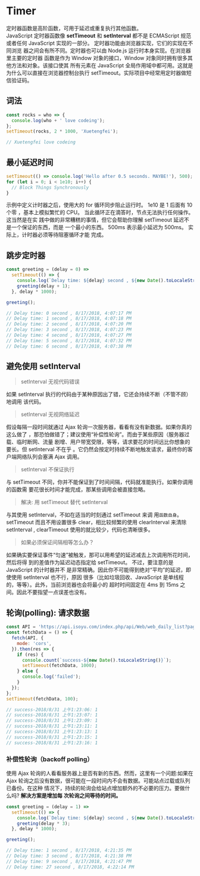 # Timer

定时器函数是高阶函数，可用于延迟或重复执行其他函数。  
JavaScript 定时器函数像 **setTimeout** 和 **setInterval** 都不是 ECMAScript 规范
或者任何 JavaScript 实现的一部分。 定时器功能由浏览器实现，它们的实现在不同浏览
器之间会有所不同。定时器也可以由 Node.js 运行时本身实现。在浏览器里主要的定时器
函数是作为 Window 对象的接口，Window 对象同时拥有很多其他方法和对象。该接口使其
所有元素在 JavaScript 全局作用域中都可用。这就是为什么可以直接在浏览器控制台执行
setTimeout。实际项目中经常用定时器做短信验证码。

## 词法

```javascript
const rocks = who => {
  console.log(who + ' love codeing');
};
setTimeout(rocks, 2 * 1000, 'Xuetengfei');

// Xuetengfei love codeing
```

## 最小延迟时间

```javascript
setTimeout(() => console.log('Hello after 0.5 seconds. MAYBE!'), 500);
for (let i = 0; i < 1e10; i++) {
  // Block Things Synchronously
}
```

示例中定义计时器之后，使用大的 for 循环同步阻止运行时。 1e10 是 1 后面有 10 个零
，基本上模拟繁忙的 CPU。 当此循环正在滴答时，节点无法执行任何操作。这当然是在实
践中做的非常糟糕的事情，但它会帮助你理解 setTimeout 延迟不是一个保证的东西，而是
一个最小的东西。 500ms 表示最小延迟为 500ms。 实际上，计时器必须等待阻塞循环才能
完成。

## 跳步定时器

```javascript
const greeting = (delay = 0) =>
  setTimeout(() => {
    console.log(`Delay time: ${delay} second , ${new Date().toLocaleString()}`);
    greeting(delay + 1);
  }, delay * 1000);

greeting();

// Delay time: 0 second , 8/17/2018, 4:07:17 PM
// Delay time: 1 second , 8/17/2018, 4:07:18 PM
// Delay time: 2 second , 8/17/2018, 4:07:20 PM
// Delay time: 3 second , 8/17/2018, 4:07:23 PM
// Delay time: 4 second , 8/17/2018, 4:07:27 PM
// Delay time: 5 second , 8/17/2018, 4:07:32 PM
// Delay time: 6 second , 8/17/2018, 4:07:38 PM
```

## 避免使用 setInterval

> setInterval 无视代码错误

如果 setInterval 执行的代码由于某种原因出了错，它还会持续不断（不管不顾）地调用
该代码。

> setInterval 无视网络延迟

假设每隔一段时间就通过 Ajax 轮询一次服务器，看看有没有新数据。如果你真的这么做了
，那恐怕做错了；建议使用“补偿性轮询”。而由于某些原因（服务器过载、临时断网、流量
剧增、用户带宽受限，等等，请求要花的时间远比你想象的要长。但 setInterval 不在乎
。它仍然会按定时持续不断地触发请求，最终你的客户端网络队列会塞满 Ajax 调用。

> setInterval 不保证执行

与 setTimeout 不同，你并不能保证到了时间间隔，代码就准能执行。如果你调用的函数需
要花很长时间才能完成，那某些调用会被直接忽略。

> 解决: 用 setTimeout 替代 setInterval

与其使用 setInterval，不如在适当的时刻通过 setTimeout 来调
用`函数自身`。setTimeout 而且不用设置很多 clear，相比较频繁的使用 clearInterval
来清除 setInterval , clearTimeout 使用的就比较少，代码也清晰很多。

> 如果必须保证间隔相等怎么办？

如果确实要保证事件“匀速”被触发，那可以用希望的延迟减去上次调用所花时间，然后将得
到的差值作为延迟动态指定给 setTimeout。 不过，要注意的是 JavaScript 的计时器并不
是非常精确。因此你不可能得到绝对“平均”的延迟，即使使用 setInterval 也不行，原因
很多（比如垃圾回收、JavaScript 是单线程的，等等）。此外，当前浏览器也会将最小的
超时时间固定在 4ms 到 15ms 之间。因此不要指望一点误差也没有。

## 轮询(polling): 请求数据

```javascript
const API = 'https://api.isoyu.com/index.php/api/Web/web_daily_list?page=1';
const fetchData = () => {
  fetch(API, {
    mode: 'cors',
  }).then(res => {
    if (res) {
      console.count(`success-${new Date().toLocaleString()}`);
      setTimeout(fetchData, 1000);
    } else {
      console.log('failed');
    }
  });
};
setTimeout(fetchData, 100);

// success-2018/8/31 上午1:23:06: 1
// success-2018/8/31 上午1:23:07: 1
// success-2018/8/31 上午1:23:09: 1
// success-2018/8/31 上午1:23:11: 1
// success-2018/8/31 上午1:23:13: 1
// success-2018/8/31 上午1:23:15: 1
// success-2018/8/31 上午1:23:16: 1
```

### 补偿性轮询（backoff polling）

使用 Ajax 轮询的人看看服务器上是否有新的东西。然而，这里有一个问题:如果在 Ajax
轮询之后没有数据，很可能在一段时间内不会有数据。可能站点过载或队列已备份。在这种
情况下，持续的轮询会给站点增加额外的不必要的压力。要做什么吗? **解决方案是增加每
次轮询之间等待的时间。**

```javascript
const greeting = (delay = 1) =>
  setTimeout(() => {
    console.log(`Delay time: ${delay} second , ${new Date().toLocaleString()}`);
    greeting(delay * 3);
  }, delay * 1000);

greeting();

// Delay time: 1 second , 8/17/2018, 4:21:35 PM
// Delay time: 3 second , 8/17/2018, 4:21:38 PM
// Delay time: 9 second , 8/17/2018, 4:21:47 PM
// Delay time: 27 second , 8/17/2018, 4:22:14 PM
```
